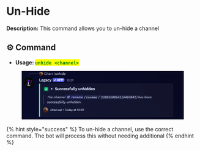 # Un-Hide

**Description:** This command allows you to un-hide a channel

## ⚙️ Command

* **Usage: &#x20;**<mark style="color:green;">**`unhide <channel>`**</mark>

<figure><img src="../../.gitbook/assets/image (37).png" alt=""><figcaption></figcaption></figure>

{% hint style="success" %}
To un-hide a channel, use the correct command. The bot will process this without needing additional
{% endhint %}
